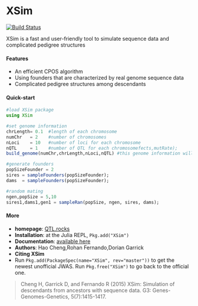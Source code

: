 # XSim

[![Build Status](https://travis-ci.org/reworkhow/XSim.jl.svg?branch=master)](https://travis-ci.org/reworkhow/XSim.jl)

XSim is a fast and user-friendly tool to simulate sequence data and complicated pedigree structures

#### Features

* An efficient CPOS algorithm
* Using founders that are characterized by real genome sequence data
* Complicated pedigree structures among descendants

#### Quick-start

```Julia
#load XSim package
using XSim

#set genome information
chrLength= 0.1  #length of each chromosome 
numChr   = 2    #number of chromosomes
nLoci    = 10   #number of loci for each chromosome
nQTL     = 1    #number of QTL for each chromosomefects,mutRate);
build_genome(numChr,chrLength,nLoci,nQTL) #this genome information will be used for subsequent computaions

#generate founders
popSizeFounder = 2
sires = sampleFounders(popSizeFounder);
dams  = sampleFounders(popSizeFounder);

#random mating
ngen,popSize = 5,10
sires1,dams1,gen1 = sampleRan(popSize, ngen, sires, dams);
```


#### More

* **homepage**: [QTL.rocks](http://QTL.rocks)
* **Installation**: at the Julia REPL, `Pkg.add("XSim")`
* **Documentation**: [available here](https://github.com/reworkhow/XSim.jl/wiki)
* **Authors**: Hao Cheng,Rohan Fernando,Dorian Garrick
* **Citing XSim** 
* Run `Pkg.add(PackageSpec(name="XSim", rev="master"))` to get the newest unofficial JWAS. Run `Pkg.free("XSim")` to go back to the official one.

>Cheng H, Garrick D, and Fernando R (2015) XSim: Simulation of descendants from ancestors with sequence data. G3: Genes-Genomes-Genetics, 5(7):1415-1417.
